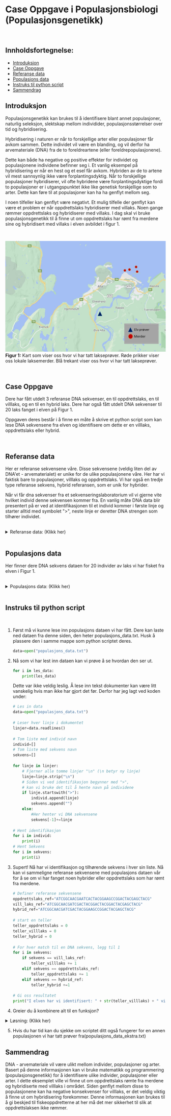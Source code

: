# Case Oppgave i Populasjonsbiologi (Populasjonsgenetikk)

<br/>

## **Innholdsfortegnelse:**

* [Introduksjon](#introduksjon)
* [Case Oppgave](#case-oppgave)
* [Referanse data](#referanse-data)
* [Populasjons data](#populasjons-data)
* [Instruks til python script](#instruks-til-python-script)
* [Sammendrag](#sammendrag)

## Introduksjon

Populasjonsgenetikk kan brukes til å identifisere blant annet populasjoner, naturlig seleksjon, slektskap mellom individider, populasjonsstørrelser over tid og hybridisering. 

Hybridisering i naturen er når to forskjellige arter eller populasjoner får avkom sammen. Dette individet vil være en blanding, og vil derfor ha arvemateriale (DNA) fra de to foreldreartene (eller foreldrepopulasjonene). 

Dette kan både ha negative og positive effekter for individet og populasjonene individene befinner seg i. Et vanlig eksempel på hybridisering er når en hest og et esel får avkom. Hybriden av de to artene vil mest sannsynlig ikke være forplantingsdyktig. Når to forskjellige populasjoner hybridiserer, vil ofte hybridene være forplantingsdyktige fordi to populasjoner er i utgangspunktet ikke like genetisk forskjellige som to arter. Dette kan føre til at populasjoner kan ha ha genflyt mellom seg. 

I noen tilfeller kan genflyt være negativt. Et mulig tilfelle der genflyt kan være et problem er når oppdrettslaks hybridiserer med villaks. Noen gange rømmer oppdrettslaks og hybridiserer med villaks. I dag skal vi bruke populasjonsgenetikk til å finne ut om oppdrettslaks har rømt fra merdene sine og hybridisert med villaks i elven avbildet i figur 1.



<br/>

![Some text.](kart.jpg)
**Figur 1:** Kart som viser oss hvor vi har tatt lakseprøver. Røde prikker viser oss lokale laksemerder. Blå trekant viser oss hvor vi har tatt lakseprøver. 


<br/>

## Case Oppgave

Dere har fått utdelt 3 referanse DNA sekvenser, en til oppdrettslaks, en til villlaks, og en til en hybrid laks. Dere har også fått utdelt DNA sekvenser til 20 laks fanget i elven på Figur 1. 

Oppgaven deres består i å finne en måte å skrive et python script som kan lese DNA sekvensene fra elven og identifisere om dette er en villlaks, oppdrettslaks eller hybrid.

<br/>

## Referanse data

Her er referanse sekvensene våre. Disse sekvensene (veldig liten del av DNA'et - arvematerialet) er unike for de ulike populasjonene våre. Her har vi faktisk bare to populasjoner, villlaks og oppdrettslaks. Vi har også en tredje type referanse sekvens, hybrid referansen, som er unik for hybrider.

Når vi får dna sekvenser fra et sekvenseringslaboratorium vil vi gjerne vite hvilket individ denne sekvensen kommer fra. En vanlig måte DNA data blir presentert på er ved at identifikasjonen til et individ kommer i første linje og starter alltid med symbolet ">", neste linje er deretter DNA strengen som tilhører individet. 

<br/>

<details>
<summary>Referanse data: (Klikk her)</summary>
<br>

    >Vill_laks_referanse
    ATCGGCAACGAATCACTACGGAAGCCGGACTACGAGCTACG
    >Oppdretts_laks_referanse
    ATCGGCAACGATCGACTACGGACTACGGACTACGAGCTACG
    >hybrid_ref
    ATCGGCAACGATCGACTACGGAAGCCGGACTACGAGCTACG
    
</details>

<br/>


## Populasjons data

Her finner dere DNA sekvens dataen for 20 individer av laks vi har fisket fra elven i Figur 1.

<br/>

<details>
<summary>Populasjons data: (Klikk her)</summary>
<br>

    >Laks1
    ATCGGCAACGATCGACTACGGACTACGGACTACGAGCTACG
    >Laks2
    ATCGGCAACGATCGACTACGGACTACGGACTACGAGCTACG
    >Laks3
    ATCGGCAACGATCGACTACGGACTACGGACTACGAGCTACG
    >Laks4
    ATCGGCAACGATCGACTACGGACTACGGACTACGAGCTACG
    >Laks5
    ATCGGCAACGATCGACTACGGACTACGGACTACGAGCTACG
    >Laks6
    ATCGGCAACGATCGACTACGGACTACGGACTACGAGCTACG
    >Laks7
    ATCGGCAACGATCGACTACGGACTACGGACTACGAGCTACG
    >Laks8
    ATCGGCAACGAATCACTACGGAAGCCGGACTACGAGCTACG
    >Laks9
    ATCGGCAACGATCGACTACGGACTACGGACTACGAGCTACG
    >Laks10
    ATCGGCAACGATCGACTACGGACTACGGACTACGAGCTACG
    >Laks11
    ATCGGCAACGATCGACTACGGACTACGGACTACGAGCTACG
    >Laks12
    ATCGGCAACGATCGACTACGGACTACGGACTACGAGCTACG
    >Laks13
    ATCGGCAACGATCGACTACGGACTACGGACTACGAGCTACG
    >Laks14
    ATCGGCAACGATCGACTACGGACTACGGACTACGAGCTACG
    >Laks15
    ATCGGCAACGATCGACTACGGAAGCCGGACTACGAGCTACG
    >Laks16
    ATCGGCAACGATCGACTACGGAAGCCGGACTACGAGCTACG
    >Laks17
    ATCGGCAACGATCGACTACGGACTACGGACTACGAGCTACG
    >Laks18
    ATCGGCAACGATCGACTACGGAAGCCGGACTACGAGCTACG
    >Laks19
    ATCGGCAACGATCGACTACGGACTACGGACTACGAGCTACG
    >Laks20
    ATCGGCAACGATCGACTACGGAAGCCGGACTACGAGCTACG

</details>

<br/>

## Instruks til python script

<br/>

1. Først må vi kunne lese inn populasjons dataen vi har fått. Dere kan laste ned dataen fra denne siden, den heter populasjons_data.txt. Husk å plassere den i samme mappe som python scriptet deres.

    ```python
    data=open("populasjons_data.txt")
    ```

2. Nå som vi har lest inn dataen kan vi prøve å se hvordan den ser ut.

    ```python
    for i in les_data:
        print(les_data)
    ```
    Dette var ikke veldig leslig. Å lese inn tekst dokumenter kan være litt vanskelig hvis man ikke har gjort det før. Derfor har jeg lagt ved koden under:

    ```python
    # Les in data
    data=open("populasjons_data.txt")

    # Leser hver linje i dokumentet
    linjer=data.readlines()

    # Tom liste med individ navn
    individ=[]
    # Tom liste med sekvens navn
    sekvens=[]

    for linje in linjer:
        # Fjerner alle tomme linjer "\n" (\n betyr ny linje)
        linje=linje.strip("\n")
        # Siden vi ved identifikasjon begynner med ">",
        # kan vi bruke det til å hente navn på individene
        if linje.startswith(">"):
            individ.append(linje)
            sekvens.append("")
        else:
            #Her henter vi DNA sekvensene
            sekvens[-1]+=linje

    # Hent identifikasjon
    for i in individ:
        print(i) 
    # Hent Sekvens
    for i in sekvens:
        print(i)
    ```

3. Supert! Nå har vi identifikasjon og tilhørende sekvens i hver sin liste. Nå kan vi sammeligne referanse sekvensene med populasjons dataen vår for å se om vi har fanget noen hybrider eller oppdrettslaks som har rømt fra merdene.

    ```python
    # Definer referanse sekvensene
    oppdrettslaks_ref="ATCGGCAACGAATCACTACGGAAGCCGGACTACGAGCTACG"
    vill_laks_ref="ATCGGCAACGATCGACTACGGACTACGGACTACGAGCTACG"
    hybrid_ref="ATCGGCAACGATCGACTACGGAAGCCGGACTACGAGCTACG"

    # start en teller
    teller_oppdrettslaks = 0
    teller_villlaks = 0
    teller_hybrid = 0

    # For hver match til en DNA sekvens, legg til 1
    for i in sekvens:
        if sekvens == vill_laks_ref:
            teller_villlaks += 1
        elif sekvens == oppdrettslaks_ref:
            teller_oppdrettslaks += 1
        elif sekvens == hybrid_ref:
            teller_hybrid +=1

    # Gi oss resultatet
    print("I elven har vi identifisert: " + str(teller_villlaks) + " villlaks, " + str(teller_oppdrettslaks) +,  " oppdrettslaks, og " + str(teller_hybrid) + " hybrider.")


    ```

4. Greier du å kombinere alt til en funksjon?

<details>
<summary>Løsning: (Klikk her)</summary>
<br>


```python
def identifiser_fisk(data):
    
    # referanse data
    oppdrettslaks_ref="ATCGGCAACGAATCACTACGGAAGCCGGACTACGAGCTACG"
    vill_laks_ref="ATCGGCAACGATCGACTACGGACTACGGACTACGAGCTACG"
    hybrid_ref="ATCGGCAACGATCGACTACGGAAGCCGGACTACGAGCTACG"

    # les in data
    data=open(data)

    # Leser hver linje i dokumentet
    linjer=data.readlines()

    # Tom liste med individ navn
    individ=[]
    # Tom liste med sekvens navn
    sekvens=[]

    for linje in linjer:
        # Fjerner alle tomme linjer "\n" (\n betyr ny linje)
        linje=linje.strip("\n")
        # Siden vi ved identifikasjon begynner med ">",
        # kan vi bruke det til å hente navn på individene
        if linje.startswith(">"):
            individ.append(linje)
            sekvens.append("")
        else:
        #   Her henter vi DNA sekvensene
            sekvens[-1]+=linje

    # start en teller
    teller_oppdrettslaks = 0
    teller_villlaks = 0
    teller_hybrid = 0
    # For hver match til en DNA sekvens, legg til 1
    for i in sekvens:
        if i == vill_laks_ref:
            teller_villlaks += 1
        elif i == oppdrettslaks_ref:
            teller_oppdrettslaks += 1
        else:
            teller_hybrid += 1
    # Gi oss resultatet
    return(print("I elven har vi identifisert: " + str(teller_villlaks) + " villlaks, " + str(teller_oppdrettslaks) +  " oppdrettslaks, og " + str(teller_hybrid) + "            hybrider."))

identifiser_fisk("populasjons_data.txt")
```
 
    
</details>

5. Hvis du har tid kan du sjekke om scriptet ditt også fungerer for en annen populasjonen vi har tatt prøver fra(populasjons_data_ekstra.txt)

## Sammendrag

DNA - arvemateriale vil være ulikt mellom individer, populasjoner og arter. Basert på denne informasjonen kan vi bruke matematikk og programmering (populasjonsgenetikk) for å identifisere ulike individer, populasjoner eller arter. I dette eksemplet ville vi finne ut om oppdrettslaks rømte fra merdene og hybridiserte med villlaks i området. Siden genflyt mellom disse to populasjonene kan ha negative konsekvenser for villlaks, er det veldig viktig å finne ut om hybridisering forekommer. Denne informasjonen kan brukes til å gi beskjed til fiskeoppdretterne at her må det mer sikkerhet til slik at oppdrettslaksen ikke rømmer.
